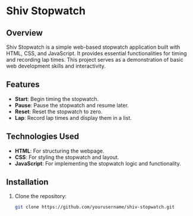 # Shiv Stopwatch

## Overview

Shiv Stopwatch is a simple web-based stopwatch application built with HTML, CSS, and JavaScript. It provides essential functionalities for timing and recording lap times. This project serves as a demonstration of basic web development skills and interactivity.

## Features

- **Start**: Begin timing the stopwatch.
- **Pause**: Pause the stopwatch and resume later.
- **Reset**: Reset the stopwatch to zero.
- **Lap**: Record lap times and display them in a list.

## Technologies Used

- **HTML**: For structuring the webpage.
- **CSS**: For styling the stopwatch and layout.
- **JavaScript**: For implementing the stopwatch logic and functionality.

## Installation

1. Clone the repository:

   ```bash
   git clone https://github.com/yourusername/shiv-stopwatch.git
